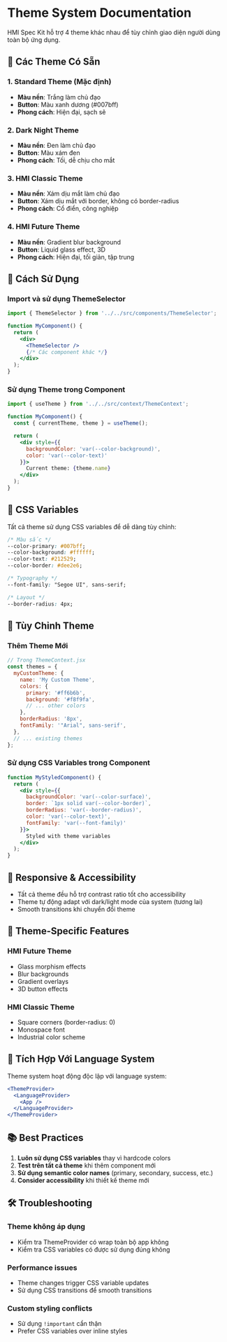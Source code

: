 # Theme System Documentation

HMI Spec Kit hỗ trợ 4 theme khác nhau để tùy chỉnh giao diện người dùng toàn bộ ứng dụng.

## 🎨 Các Theme Có Sẵn

### 1. **Standard Theme** (Mặc định)
- **Màu nền**: Trắng làm chủ đạo
- **Button**: Màu xanh dương (#007bff)
- **Phong cách**: Hiện đại, sạch sẽ

### 2. **Dark Night Theme**
- **Màu nền**: Đen làm chủ đạo
- **Button**: Màu xám đen
- **Phong cách**: Tối, dễ chịu cho mắt

### 3. **HMI Classic Theme**
- **Màu nền**: Xám dịu mắt làm chủ đạo
- **Button**: Xám dịu mắt với border, không có border-radius
- **Phong cách**: Cổ điển, công nghiệp

### 4. **HMI Future Theme**
- **Màu nền**: Gradient blur background
- **Button**: Liquid glass effect, 3D
- **Phong cách**: Hiện đại, tối giản, tập trung

## 🚀 Cách Sử Dụng

### Import và sử dụng ThemeSelector

```jsx
import { ThemeSelector } from '../../src/components/ThemeSelector';

function MyComponent() {
  return (
    <div>
      <ThemeSelector />
      {/* Các component khác */}
    </div>
  );
}
```

### Sử dụng Theme trong Component

```jsx
import { useTheme } from '../../src/context/ThemeContext';

function MyComponent() {
  const { currentTheme, theme } = useTheme();

  return (
    <div style={{
      backgroundColor: 'var(--color-background)',
      color: 'var(--color-text)'
    }}>
      Current theme: {theme.name}
    </div>
  );
}
```

## 🎯 CSS Variables

Tất cả theme sử dụng CSS variables để dễ dàng tùy chỉnh:

```css
/* Màu sắc */
--color-primary: #007bff;
--color-background: #ffffff;
--color-text: #212529;
--color-border: #dee2e6;

/* Typography */
--font-family: "Segoe UI", sans-serif;

/* Layout */
--border-radius: 4px;
```

## 🔧 Tùy Chỉnh Theme

### Thêm Theme Mới

```jsx
// Trong ThemeContext.jsx
const themes = {
  myCustomTheme: {
    name: 'My Custom Theme',
    colors: {
      primary: '#ff6b6b',
      background: '#f8f9fa',
      // ... other colors
    },
    borderRadius: '8px',
    fontFamily: '"Arial", sans-serif',
  },
  // ... existing themes
};
```

### Sử dụng CSS Variables trong Component

```jsx
function MyStyledComponent() {
  return (
    <div style={{
      backgroundColor: 'var(--color-surface)',
      border: `1px solid var(--color-border)`,
      borderRadius: 'var(--border-radius)',
      color: 'var(--color-text)',
      fontFamily: 'var(--font-family)'
    }}>
      Styled with theme variables
    </div>
  );
}
```

## 📱 Responsive & Accessibility

- Tất cả theme đều hỗ trợ contrast ratio tốt cho accessibility
- Theme tự động adapt với dark/light mode của system (tương lai)
- Smooth transitions khi chuyển đổi theme

## 🎨 Theme-Specific Features

### HMI Future Theme
- Glass morphism effects
- Blur backgrounds
- Gradient overlays
- 3D button effects

### HMI Classic Theme
- Square corners (border-radius: 0)
- Monospace font
- Industrial color scheme

## 🔄 Tích Hợp Với Language System

Theme system hoạt động độc lập với language system:

```jsx
<ThemeProvider>
  <LanguageProvider>
    <App />
  </LanguageProvider>
</ThemeProvider>
```

## 📚 Best Practices

1. **Luôn sử dụng CSS variables** thay vì hardcode colors
2. **Test trên tất cả theme** khi thêm component mới
3. **Sử dụng semantic color names** (primary, secondary, success, etc.)
4. **Consider accessibility** khi thiết kế theme mới

## 🛠 Troubleshooting

### Theme không áp dụng
- Kiểm tra ThemeProvider có wrap toàn bộ app không
- Kiểm tra CSS variables có được sử dụng đúng không

### Performance issues
- Theme changes trigger CSS variable updates
- Sử dụng CSS transitions để smooth transitions

### Custom styling conflicts
- Sử dụng `!important` cẩn thận
- Prefer CSS variables over inline styles